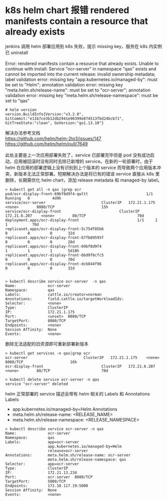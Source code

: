 # k8s helm chart 报错 rendered manifests contain a resource that already exists

jenkins 调用 helm 部署应用到 k8s 失败，提示 missing key，服务在 k8s 内实例已 uninstall </br>
</br>
Error: rendered manifests contain a resource that already exists. Unable to continue with install: Service "ocr-server" in namespace "qas" exists and cannot be imported into the current release: invalid ownership metadata; label validation error: missing key "app.kubernetes.io/managed-by": must be set to "Helm"; annotation validation error: missing key "meta.helm.sh/release-name": must be set to "ocr-server"; annotation validation error: missing key "meta.helm.sh/release-namespace": must be set to "qas"

```
# helm version
version.BuildInfo{Version:"v3.2.0", GitCommit:"e11b7ce3b12db2941e90399e874513fbd24bcb71", GitTreeState:"clean", GoVersion:"go1.13.10"}
```
解决办法参考文档 </br>
https://github.com/helm/helm-2to3/issues/147 </br>
https://github.com/helm/helm/pull/7649 </br>
</br>
此处主要是上一次应用部署失败了，service 已部署完毕但是 pod 没有成功启动，应用被回滚时没有同时去除已新增的 service。在新的一轮部署时，由于 helm 在应用的部署逻辑上没有识别到上个版本的 service 而导致两个应用版本冲突，新版本无法正常部署。短期解决办法是将已有的错误 service 直接从 k8s 里删除，长期需优化 helm chart，添加 release metadata 和 managed-by label。
```
> kubectl get all -n qas |grep ocr
pod/ocr-display-front-69bf8d9f4-qwltt                          1/1     Running   0          4d9h
service/ocr-server                         ClusterIP   172.21.1.175    <none>        8080/TCP                     15h
service/ocr-display-front                          ClusterIP   172.21.6.207    <none>        80/TCP                       70d
deployment.apps/ocr-display-front                          1/1     1            1           70d
replicaset.apps/ocr-display-front-5c75df85b6                          0         0         0       32d
replicaset.apps/ocr-display-front-67fb89595f                          0         0         0       20d
replicaset.apps/ocr-display-front-69bf8d9f4                           1         1         1       5d18h
replicaset.apps/ocr-display-front-6bd9f6cfc5                          0         0         0       70d
replicaset.apps/ocr-display-front-dcb844f96                           0         0         0       32d


> kubectl describe service ocr-server  -n qas
Name:              ocr-server
Namespace:         qas
Labels:            cattle.io/creator=norman
Annotations:       field.cattle.io/targetWorkloadIds: 
Selector:          <none>
Type:              ClusterIP
IP:                172.21.1.175
Port:              <unset>  8080/TCP
TargetPort:        8080/TCP
Endpoints:         <none>
Session Affinity:  None
Events:            <none>
```
删除无法适配的旧资源即可重新部署新版本
```
> kubectl get services -n qas|grep ocr
ocr-server                         ClusterIP   172.21.1.175    <none>        8080/TCP                     16h
ocr-display-front                          ClusterIP   172.21.6.207    <none>        80/TCP                       70d

> kubectl delete service ocr-server -n qas
service "ocr-server" deleted
```
helm 正常部署的 service 描述会带有 helm 相关的 Labels 和 Annotations</br>
Labels </br>
* app.kubernetes.io/managed-by=Helm
Annotations </br>
* meta.helm.sh/release-name: <RELEASE_NAME>
* meta.helm.sh/release-namespace: <RELEASE_NAMESPACE>
```
> kubectl describe service ocr-server -n qas
Name:              ocr-server
Namespace:         qas
Labels:            app=ocr-server
                   app.kubernetes.io/managed-by=Helm
                   release=ocr-server
Annotations:       meta.helm.sh/release-name: ocr-server
                   meta.helm.sh/release-namespace: qas
Selector:          app=ocr-server
Type:              ClusterIP
IP:                172.21.13.234
Port:              ocr-server  8080/TCP
TargetPort:        5000/TCP
Endpoints:         172.18.117.19:5000
Session Affinity:  None
Events:            <none>
```

